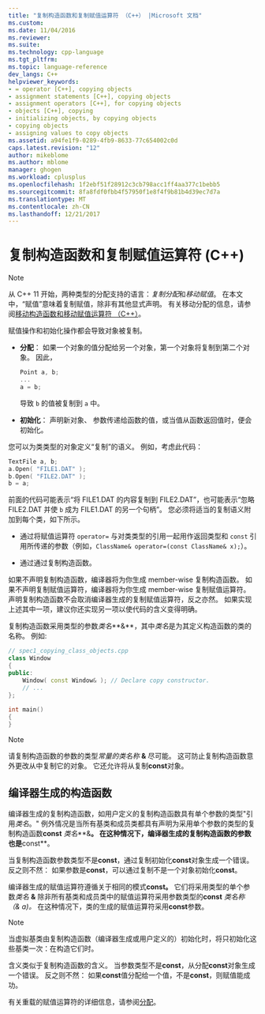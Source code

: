 ```yaml
---
title: "复制构造函数和复制赋值运算符 （C++） |Microsoft 文档"
ms.custom: 
ms.date: 11/04/2016
ms.reviewer: 
ms.suite: 
ms.technology: cpp-language
ms.tgt_pltfrm: 
ms.topic: language-reference
dev_langs: C++
helpviewer_keywords:
- = operator [C++], copying objects
- assignment statements [C++], copying objects
- assignment operators [C++], for copying objects
- objects [C++], copying
- initializing objects, by copying objects
- copying objects
- assigning values to copy objects
ms.assetid: a94fe1f9-0289-4fb9-8633-77c654002c0d
caps.latest.revision: "12"
author: mikeblome
ms.author: mblome
manager: ghogen
ms.workload: cplusplus
ms.openlocfilehash: 1f2ebf51f28912c3cb798acc1ff4aa377c1bebb5
ms.sourcegitcommit: 8fa8fdf0fbb4f57950f1e8f4f9b81b4d39ec7d7a
ms.translationtype: MT
ms.contentlocale: zh-CN
ms.lasthandoff: 12/21/2017
---
```

# <a name="copy-constructors-and-copy-assignment-operators-c"></a>复制构造函数和复制赋值运算符 (C++)
> [!NOTE]
>  从 C++ 11 开始，两种类型的分配支持的语言：*复制分配*和*移动赋值*。 在本文中，“赋值”意味着复制赋值，除非有其他显式声明。 有关移动分配的信息，请参阅[移动构造函数和移动赋值运算符 （C++）](http://msdn.microsoft.com/en-us/1442de5f-37a5-42a1-83a6-ec9cfe0414db)。  
>   
>  赋值操作和初始化操作都会导致对象被复制。  
  
-   **分配**： 如果一个对象的值分配给另一个对象，第一个对象将复制到第二个对象。 因此，  
  
    ```cpp  
    Point a, b;  
    ...  
    a = b;  
    ```  
  
     导致 `b` 的值被复制到 `a` 中。  
  
-   **初始化**： 声明新对象、 参数传递给函数的值，或当值从函数返回值时，便会初始化。  
  
 您可以为类类型的对象定义“复制”的语义。 例如，考虑此代码：  
  
```cpp  
TextFile a, b;  
a.Open( "FILE1.DAT" );  
b.Open( "FILE2.DAT" );  
b = a;  
```  
  
 前面的代码可能表示“将 FILE1.DAT 的内容复制到 FILE2.DAT”，也可能表示“忽略 FILE2.DAT 并使 `b` 成为 FILE1.DAT 的另一个句柄”。 您必须将适当的复制语义附加到每个类，如下所示。  
  
-   通过将赋值运算符 `operator=` 与对类类型的引用一起用作返回类型和 `const` 引用所传递的参数（例如，`ClassName& operator=(const ClassName& x);`）。  
  
-   通过通过复制构造函数。   
  
 如果不声明复制构造函数，编译器将为你生成 member-wise 复制构造函数。  如果不声明复制赋值运算符，编译器将为你生成 member-wise 复制赋值运算符。 声明复制构造函数不会取消编译器生成的复制赋值运算符，反之亦然。 如果实现上述其中一项，建议你还实现另一项以使代码的含义变得明确。  
   
 复制构造函数采用类型的参数*类名***&**，其中*类名*是为其定义构造函数的类的名称。 例如:  
  
```cpp  
// spec1_copying_class_objects.cpp  
class Window  
{  
public:  
    Window( const Window& ); // Declare copy constructor.  
    // ...  
};  
  
int main()  
{  
}  
```  
  
> [!NOTE]
>  请复制构造函数的参数的类型*常量的类名称* **&** 尽可能。 这可防止复制构造函数意外更改从中复制它的对象。 它还允许将从复制**const**对象。  
  
## <a name="compiler-generated-copy-constructors"></a>编译器生成的构造函数  
 编译器生成的复制构造函数，如用户定义的复制构造函数具有单个参数的类型"引用*类名*。" 例外情况是当所有基类和成员类都具有声明为采用单个参数的类型的复制构造函数**const** *类名***&**。 在这种情况下，编译器生成的复制构造函数的参数也是**const**。  
  
 当复制构造函数参数类型不是**const**，通过复制初始化**const**对象生成一个错误。 反之则不然： 如果参数是**const**，可以通过复制不是一个对象初始化**const**。  
  
 编译器生成的赋值运算符遵循关于相同的模式**const。** 它们将采用类型的单个参数*类名* **&** 除非所有基类和成员类中的赋值运算符采用参数类型的**const** *类名称 （& a)。* 在这种情况下，类的生成的赋值运算符采用**const**参数。  
  
> [!NOTE]
>  当虚拟基类由复制构造函数（编译器生成或用户定义的）初始化时，将只初始化这些基类一次：在构造它们时。  
  
 含义类似于复制构造函数的含义。 当参数类型不是**const**，从分配**const**对象生成一个错误。 反之则不然： 如果**const**值分配给一个值，不是**const**，则赋值能成功。  
  
 有关重载的赋值运算符的详细信息，请参阅[分配](../cpp/assignment.md)。  
  
